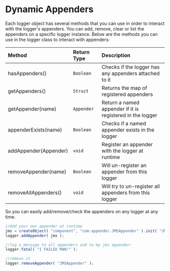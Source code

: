 # Dynamic Appenders

Each logger object has several methods that you can use in order to interact with the logger's appenders. You can add, remove, clear or list the appenders on a specific logger instance. Below are the methods you can use in the logger class to interact with appenders:

| Method | Return Type | Description |
| :--- | :--- | :--- |
| hasAppenders\(\) | `Boolean` | Checks if the logger has any appenders attached to it |
| getAppenders\(\) | `Struct` | Returns the map of registered appenders |
| getAppender\(name\) | `Appender` | Return a named appender if it is registered in the logger |
| appenderExists\(name\) | `Boolean` | Checks if a named appender exists in the logger |
| addAppender\(Appender\) | `void` | Register an appender with the logger at runtime |
| removeAppender\(name\) | `Boolean` | Will un-register an appender from this logger |
| removeAllAppenders\(\) | `void` | Will try to un-register all appenders from this logger |

So you can easily add/remove/check the appenders on any logger at any time.

```javascript
//Add your own appender at runtime
jms = createObject( "component", "com.appender.JMSAppender" ).init( "JMSAppender", properties );
logger.addAppender( jms );

//log a message to all appenders and to my jms appender:
logger.fatal( "I FAILED MAN!" );

//remove it
logger.removeAppender( "JMSAppender" );
```

